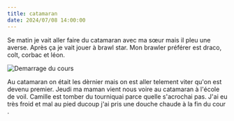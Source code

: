 ```yaml
---
title: catamaran
date: 2024/07/08 14:00:00
---
```


Se matin je vait aller faire du catamaran avec ma sœur mais il pleu une averse.
Après ça je vait jouer à brawl star.
Mon brawler préférer est draco, colt, corbac et léon.

![Demarrage du cours](images/2024-07-08/cata.jpg)

Au catamaran on était les dèrnier mais on est aller telement viter qu'on est devenu premier.
Jeudi ma maman vient nous voire au catamaran à l'école de voil.
Camille est tomber du tourniquai parce quelle s'acrochai pas.
J'ai eu très froid et mal au pied ducoup j'ai pris une douche chaude à la  fin du cour .


